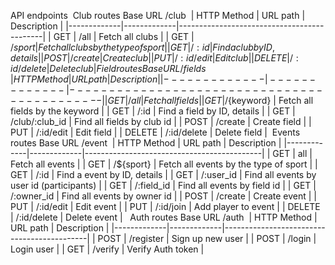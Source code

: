 API endpoints
​
Club routes
Base URL /club
​
| HTTP Method | URL path    | Description                                |
|-------------|-------------|--------------------------------------------|
| GET         | /all        | Fetch all clubs                            |
| GET         | /${sport}   | Fetch all clubs by the type of sport       |
| GET         | /:id        | Find a club by ID, details                 |
| POST        | /create     | Create club                                |
| PUT         | /:id/edit   | Edit club                                  |
| DELETE      | /:id/delete | Delete club                                |
​
Field routes
Base URL /fields
​
| HTTP Method | URL path    | Description                                |
|-------------|-------------|--------------------------------------------|
| GET         | /all        | Fetch all fields                           |
| GET         | /${keyword} | Fetch all fields by the keyword            |
| GET         | /:id        | Find a field by ID, details                |
| GET         | /club/:club_id   | Find all fields by club id            |
| POST        | /create     | Create field                               |
| PUT         | /:id/edit   | Edit field                                 |
| DELETE      | /:id/delete | Delete field                               |
​
Events routes
Base URL /event
​
| HTTP Method | URL path    | Description                                |
|-------------|-------------|--------------------------------------------|
| GET         | all         | Fetch all events                           |
| GET         | /${sport}   | Fetch all events by the type of sport      |
| GET         | /:id        | Find a event by ID, details                |
| GET         | /:user_id   | Find  all events by user id (participants) |
| GET         | /:field_id  | Find all events by field id                |
| GET         | /:owner_id  | Find all events by owner id                |
| POST        | /create     | Create event                               |
| PUT         | /:id/edit   | Edit event                                 |
| PUT         | /:id/join   | Add player to event                        |
| DELETE      | /:id/delete | Delete event                               |
​
​
Auth routes
Base URL /auth
​
| HTTP Method | URL path    | Description                                |
|-------------|-------------|--------------------------------------------|
| POST        | /register   | Sign up new user                           |
| POST        | /login      | Login user                                 |
| GET         | /verify     | Verify Auth token                          |